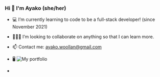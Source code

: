 ### Hi 👋 I'm Ayako (she/her)

- 💻 I’m currently learning to code to be a full-stack developer! (since November 2021)
- 👩🏻‍💻 I’m looking to collaborate on anything so that I can learn more.


- 📫 Contact me: ayako.woollan@gmail.com
- 🖥 ![My portfolio](https://ayacomputer.github.io/02-Portfolio/)
- 
